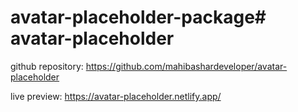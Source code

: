 # avatar-placeholder-package#   a v a t a r - p l a c e h o l d e r 
 
github repository: https://github.com/mahibashardeveloper/avatar-placeholder

live preview: https://avatar-placeholder.netlify.app/
